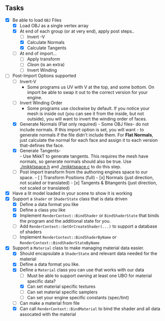 
## Tasks
- [x] Be able to load `OBJ` Files
    - [x] Load OBJ as a single   vertex array
    - [x] At end of each group (or at very end), apply post steps..
      - [ ] Invert -V
      - [x] Calculate Normals
      - [x] Calculate Tangents
  - [ ] At end of import...
      -  [ ] Apply transform
      -  [ ] *Clean* (is an extra)
      -  [ ] Invert Winding
- [ ] Post-Import Options supported
    - [ ] Invert-V
        - Some programs us UV with V at the top, and some bottom.  On import
          be able to swap it out to the correct version for your engine.
    - [ ] Invert Winding Order
        - Some programs use clockwise by default.  If you notice your mesh is
          inside out (you can see it from the inside, but not outside), you will
          want to invert the winding order of faces.
  - [x] Generate Normals (Flat only required)
        - Some OBJ files-  do not include normals.  If this import option is set,
          you will want - to generate normals if the file didn't include them.
          For **Flat Normals**, just calculate the normal for each face and assign it to
          each version that-defines the face.
  - [x] Generate Tangents-        
        - Use MikkT to generate tangents.  This requires the mesh have normals, so generate
          normals should also be true.
          Use [./mikktspace.h](./mikktspace.h) and [./mikktspace.c](./mikktspace.c) to
          do this step.  
  - [ ] Post import transform from the authoring engines space to our space.
        - [ ] Transform Positions (full)
        - [x] Normals (just direction, not scaled or translated)
        - [x] Tangents & Bitangents (just direction, not scaled or translated)
- [x] Have a lit model loaded in your scene to show it is working
- [x] Support a `Shader` or `ShaderState` class that is data driven
  - [x] Define a data format you like
  - [x] Define a class you like
  - [x] Implement `RenderContext::BindShader` or `BindShaderState` that
        binds the program and the additional state for you.
  - [ ] Add `RenderContext::GetOrCreateShader(...)` to support a database of shaders
  - [ ] Implement `RenderContext::BindShaderByName` or `RenderContext::BindShaderStateByName`
- [x] Support a `Material` class to make managing material data easier.
  - [x] Should encapsulate a `ShaderState` and relevant data needed for the material
  - [x] Define a data format you like.
  - [x] Define a `Material` class you can use that works with our data
      - [ ] Must be able to support owning at least one UBO for material specific data?
      - [x] Can set material specific textures
      - [ ] Can set material specific samplers
      - [ ] Can set your engine specific constants (spec/tint)
  - [ ] Can make a material from file
  - [x] Can call `RenderContext::BindMaterial` to bind the shader and all data assocated with the material
